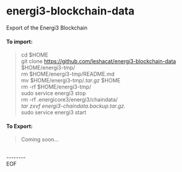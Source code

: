 # energi3-blockchain-data
Export of the Energi3 Blockchain

#### To import:
> cd $HOME<br />
> git clone https://github.com/leshacat/energi3-blockchain-data $HOME/energi3-tmp/<br />
> rm $HOME/energi3-tmp/README.md<br />
> mv $HOME/energi3-tmp/*.tar.gz* $HOME<br />
> rm -rf $HOME/energi3-tmp/<br />
> sudo service energi3 stop<br />
> rm -rf .energicore3/energi3/chaindata/*<br />
> tar zxvf energi3-chaindata.backup.tar.gz.*<br />
> sudo service energi3 start<br />

#### To Export:
> Coming soon...
<br />
--------
<br />
EOF
